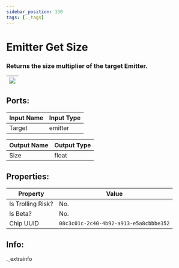 ```yaml
---
sidebar_position: 130
tags: [._tags]
---
```


# Emitter Get Size


### Returns the size multiplier of the target Emitter.

| ![](https://images-ext-2.discordapp.net/external/MPmIaQzlEPmgGWlgi-WxBBXt0Bjv_zWPkg1y1f_sy3s/https/www.recroomcircuits.com/image/circuit/absolute-value?width=206&height=108) |
|-----|

## Ports:

| Input Name | Input Type |
|-----------|-----------|
| Target | emitter |

| Output Name | Output Type |
|-----------|-----------|
| Size | float |

## Properties:

| Property  | Value |
|-------------------|-----------|
| Is Trolling Risk? | No. |
| Is Beta? | No. |
| Chip UUID | `08c3c01c-2c40-4b92-a913-e5a8cbbbe352` |

## Info:
._extrainfo
